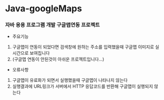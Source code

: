 # Java-googleMaps

### 자바 응용 프로그램 개발 구글맵연동 프로젝트


- 주요기능

1. 구글맵이 연동이 되었다면 검색창에 원하는 주소를 입력했을때 구글맵 이미지로 실시간으로 보여집니다 
2. (구글맵 연동이 안된것이 아쉬운 프로젝트입니다...)

- 오류사항

1. 구글맵이 유료화가 되면서 실행했을때 구글맵이 나타나지 않는다
2. 실행결과에 URL링크가 서버에서 HTTP 응답코드를 반환해 구글맵이 실행되지 않는다
